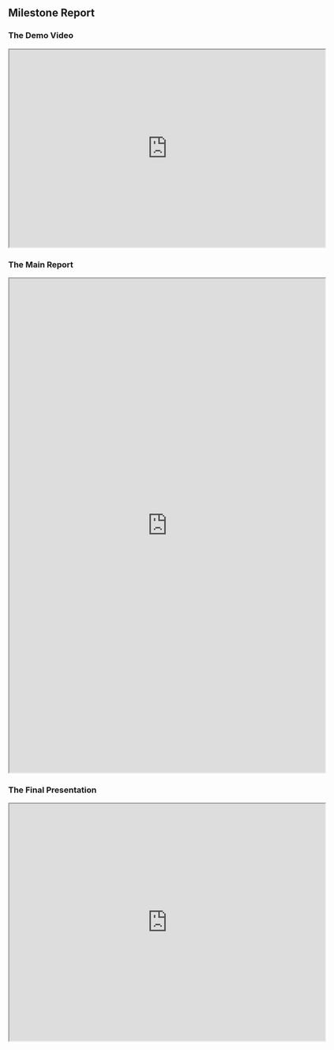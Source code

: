 ## Milestone Report

<head>
<style>
	.iframe_div {
		background:url(images/loader.gif) center center no-repeat;
	}
</style>
</head>

### The Demo Video
<div class="iframe_div"><iframe src="https://drive.google.com/file/d/1YInP-B_s7MQDi8fbeLF9SdcVYu9kq20a/preview" width="640" height="400" allow="autoplay"></iframe></div>

### The Main Report
<div class="iframe_div"><iframe src="https://drive.google.com/file/d/1Q_YoM8MW1fJYFkMWP0TB4PBbvrPeEYvg/preview" width="640" height="1000" allow="autoplay"></iframe></div>

### The Final Presentation
<div class="iframe_div"><iframe src="https://docs.google.com/presentation/d/1T0_z5kbohf-h_UiWgaHLEG0SKWfmSJkZbydWxjH4xpc/preview" width="640" height="480"></iframe></div>
